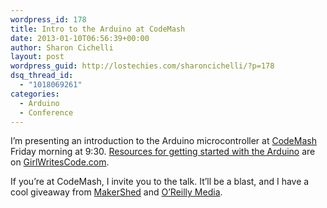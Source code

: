 ```yaml
---
wordpress_id: 178
title: Intro to the Arduino at CodeMash
date: 2013-01-10T06:56:39+00:00
author: Sharon Cichelli
layout: post
wordpress_guid: http://lostechies.com/sharoncichelli/?p=178
dsq_thread_id:
  - "1018069261"
categories:
  - Arduino
  - Conference
---
```

I&#8217;m presenting an introduction to the Arduino microcontroller at [CodeMash](http://www.codemash.org) Friday morning at 9:30. [Resources for getting started with the Arduino](http://www.girlwritescode.com/2013/01/hello-arduino-lets-get-started.html) are on [GirlWritesCode.com](http://www.girlwritescode.com/).

If you&#8217;re at CodeMash, I invite you to the talk. It&#8217;ll be a blast, and I have a cool giveaway from [MakerShed](https://twitter.com/makershed) and [O&#8217;Reilly Media](https://twitter.com/oreillymedia).